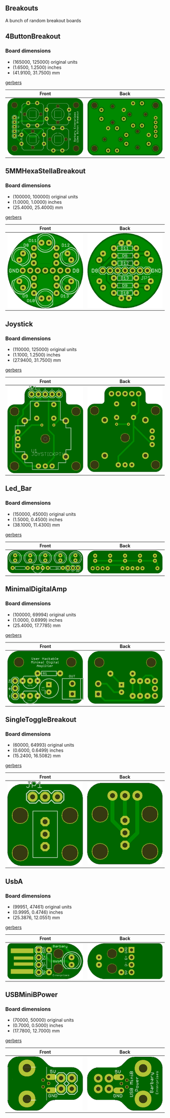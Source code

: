 ## Breakouts

A bunch of random breakout boards
## 4ButtonBreakout 


### Board dimensions

* (165000, 125000) original units
* (1.6500, 1.2500) inches
* (41.9100, 31.7500) mm

[gerbers](4ButtonBreakout_gerber.zip?raw=true)


| Front | Back |
| --- | --- |
| ![Front](4ButtonBreakout.png) | ![Back](4ButtonBreakout_back.png) |


## 5MMHexaStellaBreakout 


### Board dimensions

* (100000, 100000) original units
* (1.0000, 1.0000) inches
* (25.4000, 25.4000) mm

[gerbers](5MMHexaStellaBreakout_gerber.zip?raw=true)


| Front | Back |
| --- | --- |
| ![Front](5MMHexaStellaBreakout.png) | ![Back](5MMHexaStellaBreakout_back.png) |


## Joystick 


### Board dimensions

* (110000, 125000) original units
* (1.1000, 1.2500) inches
* (27.9400, 31.7500) mm

[gerbers](Joystick_gerber.zip?raw=true)


| Front | Back |
| --- | --- |
| ![Front](Joystick.png) | ![Back](Joystick_back.png) |


## Led_Bar 


### Board dimensions

* (150000, 45000) original units
* (1.5000, 0.4500) inches
* (38.1000, 11.4300) mm

[gerbers](Led_Bar_gerber.zip?raw=true)


| Front | Back |
| --- | --- |
| ![Front](Led_Bar.png) | ![Back](Led_Bar_back.png) |


## MinimalDigitalAmp 


### Board dimensions

* (100000, 69994) original units
* (1.0000, 0.6999) inches
* (25.4000, 17.7785) mm

[gerbers](MinimalDigitalAmp_gerber.zip?raw=true)


| Front | Back |
| --- | --- |
| ![Front](MinimalDigitalAmp.png) | ![Back](MinimalDigitalAmp_back.png) |


## SingleToggleBreakout 


### Board dimensions

* (60000, 64993) original units
* (0.6000, 0.6499) inches
* (15.2400, 16.5082) mm

[gerbers](SingleToggleBreakout_gerber.zip?raw=true)


| Front | Back |
| --- | --- |
| ![Front](SingleToggleBreakout.png) | ![Back](SingleToggleBreakout_back.png) |


## UsbA 


### Board dimensions

* (99951, 47461) original units
* (0.9995, 0.4746) inches
* (25.3876, 12.0551) mm

[gerbers](UsbA_gerber.zip?raw=true)


| Front | Back |
| --- | --- |
| ![Front](UsbA.png) | ![Back](UsbA_back.png) |


## USBMiniBPower 


### Board dimensions

* (70000, 50000) original units
* (0.7000, 0.5000) inches
* (17.7800, 12.7000) mm

[gerbers](USBMiniBPower_gerber.zip?raw=true)


| Front | Back |
| --- | --- |
| ![Front](USBMiniBPower.png) | ![Back](USBMiniBPower_back.png) |


